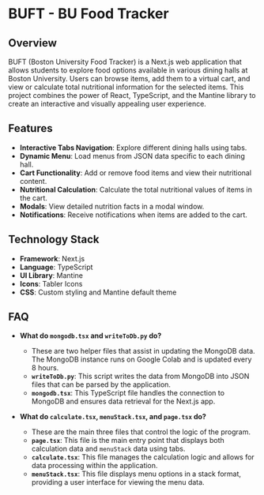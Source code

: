 # BUFT - BU Food Tracker

## Overview
BUFT (Boston University Food Tracker) is a Next.js web application that allows students to explore food options available in various dining halls at Boston University. Users can browse items, add them to a virtual cart, and view or calculate total nutritional information for the selected items. This project combines the power of React, TypeScript, and the Mantine library to create an interactive and visually appealing user experience.

## Features
- **Interactive Tabs Navigation**: Explore different dining halls using tabs.
- **Dynamic Menu**: Load menus from JSON data specific to each dining hall.
- **Cart Functionality**: Add or remove food items and view their nutritional content.
- **Nutritional Calculation**: Calculate the total nutritional values of items in the cart.
- **Modals**: View detailed nutrition facts in a modal window.
- **Notifications**: Receive notifications when items are added to the cart.

## Technology Stack
- **Framework**: Next.js
- **Language**: TypeScript
- **UI Library**: Mantine
- **Icons**: Tabler Icons
- **CSS**: Custom styling and Mantine default theme

## FAQ
- **What do `mongodb.tsx` and `writeToDb.py` do?**
  - These are two helper files that assist in updating the MongoDB data. The MongoDB instance runs on Google Colab and is updated every 8 hours. 
  - **`writeToDb.py`**: This script writes the data from MongoDB into JSON files that can be parsed by the application.
  - **`mongodb.tsx`**: This TypeScript file handles the connection to MongoDB and ensures data retrieval for the Next.js app.

- **What do `calculate.tsx`, `menuStack.tsx`, and `page.tsx` do?**
  - These are the main three files that control the logic of the program.
  - **`page.tsx`**: This file is the main entry point that displays both calculation data and `menuStack` data using tabs.
  - **`calculate.tsx`**: This file manages the calculation logic and allows for data processing within the application.
  - **`menuStack.tsx`**: This file displays menu options in a stack format, providing a user interface for viewing the menu data.